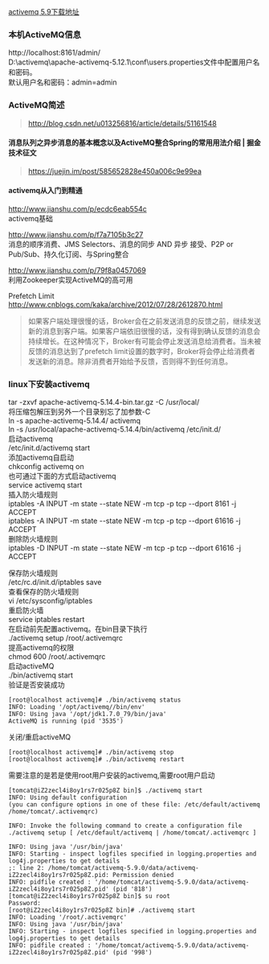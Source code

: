 [activemq 5.9下载地址](http://activemq.apache.org/activemq-590-release.html)
### 本机ActiveMQ信息
http://localhost:8161/admin/  
D:\activemq\apache-activemq-5.12.1\conf\users.properties文件中配置用户名和密码。  
默认用户名和密码：admin=admin  
###  ActiveMQ简述  
> http://blog.csdn.net/u013256816/article/details/51161548  
#### 消息队列之异步消息的基本概念以及ActiveMQ整合Spring的常用用法介绍 | 掘金技术征文
> https://juejin.im/post/585652828e450a006c9e99ea
#### activemq从入门到精通
http://www.jianshu.com/p/ecdc6eab554c  
activemq基础  

http://www.jianshu.com/p/f7a7105b3c27  
消息的顺序消费、JMS Selectors、消息的同步 AND 异步 接受、P2P or Pub/Sub、持久化订阅、与Spring整合  

http://www.jianshu.com/p/79f8a0457069  
利用Zookeeper实现ActiveMQ的高可用  

Prefetch Limit  
http://www.cnblogs.com/kaka/archive/2012/07/28/2612870.html
> 如果客户端处理很慢的话，Broker会在之前发送消息的反馈之前，继续发送新的消息到客户端。如果客户端依旧很慢的话，没有得到确认反馈的消息会持续增长。在这种情况下，Broker有可能会停止发送消息给消费者。当未被反馈的消息达到了prefetch limit设置的数字时，Broker将会停止给消费者发送新的消息。除非消费者开始给予反馈，否则得不到任何消息。
### linux下安装activemq
tar -zxvf apache-activemq-5.14.4-bin.tar.gz -C /usr/local/  
将压缩包解压到另外一个目录别忘了加参数-C  
ln -s apache-activemq-5.14.4/ activemq  
ln -s /usr/local/apache-activemq-5.14.4/bin/activemq /etc/init.d/  
启动activemq  
/etc/init.d/activemq start  
添加activemq自启动  
chkconfig activemq on  
也可通过下面的方式启动activemq  
service activemq start  
插入防火墙规则  
iptables -A INPUT -m state --state NEW -m tcp -p tcp --dport 8161 -j ACCEPT  
iptables -A INPUT -m state --state NEW -m tcp -p tcp --dport 61616 -j ACCEPT  
删除防火墙规则  
iptables -D INPUT -m state --state NEW -m tcp -p tcp --dport 61616 -j ACCEPT  

保存防火墙规则  
/etc/rc.d/init.d/iptables save  
查看保存的防火墙规则  
vi /etc/sysconfig/iptables  
重启防火墙  
service iptables restart  
在启动前先配置activemq。在bin目录下执行  
./activemq  setup  /root/.activemqrc  
提高activemq的权限  
chmod 600 /root/.activemqrc  
启动activeMQ  
./bin/activemq start  
验证是否安装成功
```
[root@localhost activemq]# ./bin/activemq status
INFO: Loading '/opt/activemq//bin/env'
INFO: Using java '/opt/jdk1.7.0_79/bin/java'
ActiveMQ is running (pid '3535')
```
关闭/重启activeMQ
```
[root@localhost activemq]# ./bin/activemq stop
[root@localhost activemq]# ./bin/activemq restart
```
需要注意的是若是使用root用户安装的activemq,需要root用户启动
```
[tomcat@iZ2zecl4i8oy1rs7r025p8Z bin]$ ./activemq start
INFO: Using default configuration
(you can configure options in one of these file: /etc/default/activemq /home/tomcat/.activemqrc)

INFO: Invoke the following command to create a configuration file
./activemq setup [ /etc/default/activemq | /home/tomcat/.activemqrc ]

INFO: Using java '/usr/bin/java'
INFO: Starting - inspect logfiles specified in logging.properties and log4j.properties to get details
;: line 2: /home/tomcat/activemq-5.9.0/data/activemq-iZ2zecl4i8oy1rs7r025p8Z.pid: Permission denied
INFO: pidfile created : '/home/tomcat/activemq-5.9.0/data/activemq-iZ2zecl4i8oy1rs7r025p8Z.pid' (pid '818')
[tomcat@iZ2zecl4i8oy1rs7r025p8Z bin]$ su root
Password: 
[root@iZ2zecl4i8oy1rs7r025p8Z bin]# ./activemq start
INFO: Loading '/root/.activemqrc'
INFO: Using java '/usr/bin/java'
INFO: Starting - inspect logfiles specified in logging.properties and log4j.properties to get details
INFO: pidfile created : '/home/tomcat/activemq-5.9.0/data/activemq-iZ2zecl4i8oy1rs7r025p8Z.pid' (pid '998')

```